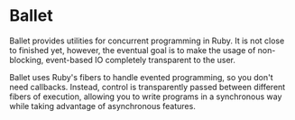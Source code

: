 # Ballet
Ballet provides utilities for concurrent programming in Ruby.
It is not close to finished yet, however, the eventual goal is to make the usage of non-blocking, event-based IO completely transparent to the user.

Ballet uses Ruby's fibers to handle evented programming, so you don't need callbacks.
Instead, control is transparently passed between different fibers of execution, allowing you to write programs in a synchronous way while taking advantage of asynchronous features.

